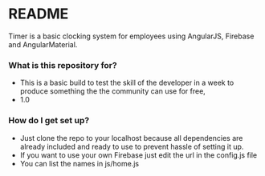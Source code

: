 # README #

Timer is a basic clocking system for employees using AngularJS, Firebase and AngularMaterial.

### What is this repository for? ###

* This is a basic build to test the skill of the developer in a week to produce something the the community can use for free,
* 1.0

### How do I get set up? ###

* Just clone the repo to your localhost because all dependencies are already included and ready to use to prevent hassle of setting it up.
* If you want to use your own Firebase just edit the url in the config.js file
* You can list the names in js/home.js